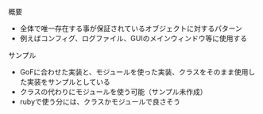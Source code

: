 概要
* 全体で唯一存在する事が保証されているオブジェクトに対するパターン
* 例えばコンフィグ、ログファイル、GUIのメインウィンドウ等に使用する

サンプル
* GoFに合わせた実装と、モジュールを使った実装、クラスをそのまま使用した実装をサンプルとしている
* クラスの代わりにモジュールを使う可能（サンプル未作成）
* rubyで使う分には、クラスかモジュールで良さそう


